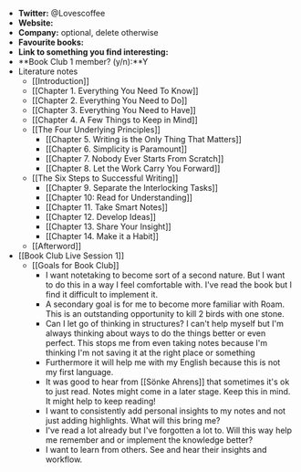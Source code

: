 - **Twitter:** @Lovescoffee
- **Website:**
- **Company:** optional, delete otherwise
- **Favourite books:**
- **Link to something you find interesting:**
- **Book Club 1 member? (y/n):**Y
- Literature notes
    - [[Introduction]]
    - [[Chapter 1. Everything You Need To Know]]
    - [[Chapter 2. Everything You Need to Do]]
    - [[Chapter 3. Everything You Need to Have]]
    - [[Chapter 4. A Few Things to Keep in Mind]]
    - [[The Four Underlying Principles]]
        - [[Chapter 5. Writing is the Only Thing That Matters]]
        - [[Chapter 6. Simplicity is Paramount]]
        - [[Chapter 7. Nobody Ever Starts From Scratch]]
        - [[Chapter 8. Let the Work Carry You Forward]]
    - [[The Six Steps to Successful Writing]]
        - [[Chapter 9. Separate the Interlocking Tasks]]
        - [[Chapter 10: Read for Understanding]]
        - [[Chapter 11. Take Smart Notes]]
        - [[Chapter 12. Develop Ideas]]  
        - [[Chapter 13. Share Your Insight]]
        - [[Chapter 14. Make it a Habit]]
    - [[Afterword]]
- [[Book Club Live Session 1]]
    - [[Goals for Book Club]]
        - I want notetaking to become sort of a second nature. But I want to do this in a way I feel comfortable with. I've read the book but I find it difficult to implement it.
        - A secondary goal is for me to become more familiar with Roam. This is an outstanding opportunity to kill 2 birds with one stone.
        - Can I let go of thinking in structures? I can't help myself but I'm always thinking about ways to do the things better or even perfect. This stops me from even taking notes because I'm thinking I'm not saving it at the right place or something
        - Furthermore it will help me with my English because this is not my first language.
        - It was good to hear from [[Sönke Ahrens]] that sometimes it's ok to just read. Notes might come in a later stage. Keep this in mind. It might help to keep reading!
        - I want to consistently add personal insights to my notes and not just adding highlights. What will this bring me?
        - I've read a lot already but I've forgotten a lot to. Will this way help me remember and or implement the knowledge better?
        - I want to learn from others. See and hear their insights and workflow.
